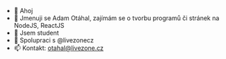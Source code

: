 - 👋 Ahoj
- 👀 Jmenuji se Adam Otáhal, zajímám se o tvorbu programů či stránek na NodeJS, ReactJS
- 🌱 Jsem student
- 💞️ Spolupraci s @livezonecz
- 📫 Kontakt: otahal@livezone.cz

<!---
Z7
--->
